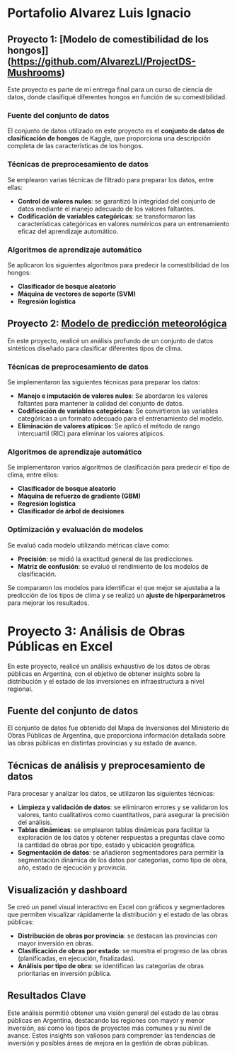 # Portafolio Alvarez Luis Ignacio

## Proyecto 1: [Modelo de comestibilidad de los hongos]](https://github.com/AlvarezLI/ProjectDS-Mushrooms)  
Este proyecto es parte de mi entrega final para un curso de ciencia de datos, donde clasifiqué diferentes hongos en función de su comestibilidad.

### Fuente del conjunto de datos
El conjunto de datos utilizado en este proyecto es el **conjunto de datos de clasificación de hongos** de Kaggle, que proporciona una descripción completa de las características de los hongos.

### Técnicas de preprocesamiento de datos
Se emplearon varias técnicas de filtrado para preparar los datos, entre ellas:
- **Control de valores nulos**: se garantizó la integridad del conjunto de datos mediante el manejo adecuado de los valores faltantes.
- **Codificación de variables categóricas**: se transformaron las características categóricas en valores numéricos para un entrenamiento eficaz del aprendizaje automático.

### Algoritmos de aprendizaje automático
Se aplicaron los siguientes algoritmos para predecir la comestibilidad de los hongos:
- **Clasificador de bosque aleatorio**
- **Máquina de vectores de soporte (SVM)**
- **Regresión logística**


## Proyecto 2: [Modelo de predicción meteorológica](https://github.com/AlvarezLI/ProyectoDSII_ParteI) 
En este proyecto, realicé un análisis profundo de un conjunto de datos sintéticos diseñado para clasificar diferentes tipos de clima.

### Técnicas de preprocesamiento de datos
Se implementaron las siguientes técnicas para preparar los datos:
- **Manejo e imputación de valores nulos**: Se abordaron los valores faltantes para mantener la calidad del conjunto de datos.
- **Codificación de variables categóricas**: Se convirtieron las variables categóricas a un formato adecuado para el entrenamiento del modelo.
- **Eliminación de valores atípicos**: Se aplicó el método de rango intercuartil (RIC) para eliminar los valores atípicos.
  
### Algoritmos de aprendizaje automático
Se implementaron varios algoritmos de clasificación para predecir el tipo de clima, entre ellos:
- **Clasificador de bosque aleatorio**
- **Máquina de refuerzo de gradiente (GBM)**
- **Regresión logística**
- **Clasificador de árbol de decisiones**

### Optimización y evaluación de modelos
Se evaluó cada modelo utilizando métricas clave como:
- **Precisión**: se midió la exactitud general de las predicciones.
- **Matriz de confusión**: se evaluó el rendimiento de los modelos de clasificación.

Se compararon los modelos para identificar el que mejor se ajustaba a la predicción de los tipos de clima y se realizó un **ajuste de hiperparámetros** para mejorar los resultados.

# Proyecto 3: Análisis de Obras Públicas en Excel

En este proyecto, realicé un análisis exhaustivo de los datos de obras públicas en Argentina, con el objetivo de obtener insights sobre la distribución y el estado de las inversiones en infraestructura a nivel regional.

## Fuente del conjunto de datos
El conjunto de datos fue obtenido del Mapa de Inversiones del Ministerio de Obras Públicas de Argentina, que proporciona información detallada sobre las obras públicas en distintas provincias y su estado de avance.

## Técnicas de análisis y preprocesamiento de datos
Para procesar y analizar los datos, se utilizaron las siguientes técnicas:

- **Limpieza y validación de datos**: se eliminaron errores y se validaron los valores, tanto cualitativos como cuantitativos, para asegurar la precisión del análisis.
- **Tablas dinámicas**: se emplearon tablas dinámicas para facilitar la exploración de los datos y obtener respuestas a preguntas clave como la cantidad de obras por tipo, estado y ubicación geográfica.
- **Segmentación de datos**: se añadieron segmentadores para permitir la segmentación dinámica de los datos por categorías, como tipo de obra, año, estado de ejecución y provincia.

## Visualización y dashboard
Se creó un panel visual interactivo en Excel con gráficos y segmentadores que permiten visualizar rápidamente la distribución y el estado de las obras públicas:

- **Distribución de obras por provincia**: se destacan las provincias con mayor inversión en obras.
- **Clasificación de obras por estado**: se muestra el progreso de las obras (planificadas, en ejecución, finalizadas).
- **Análisis por tipo de obra**: se identifican las categorías de obras prioritarias en inversión pública.

## Resultados Clave
Este análisis permitió obtener una visión general del estado de las obras públicas en Argentina, destacando las regiones con mayor y menor inversión, así como los tipos de proyectos más comunes y su nivel de avance. Estos insights son valiosos para comprender las tendencias de inversión y posibles áreas de mejora en la gestión de obras públicas.

